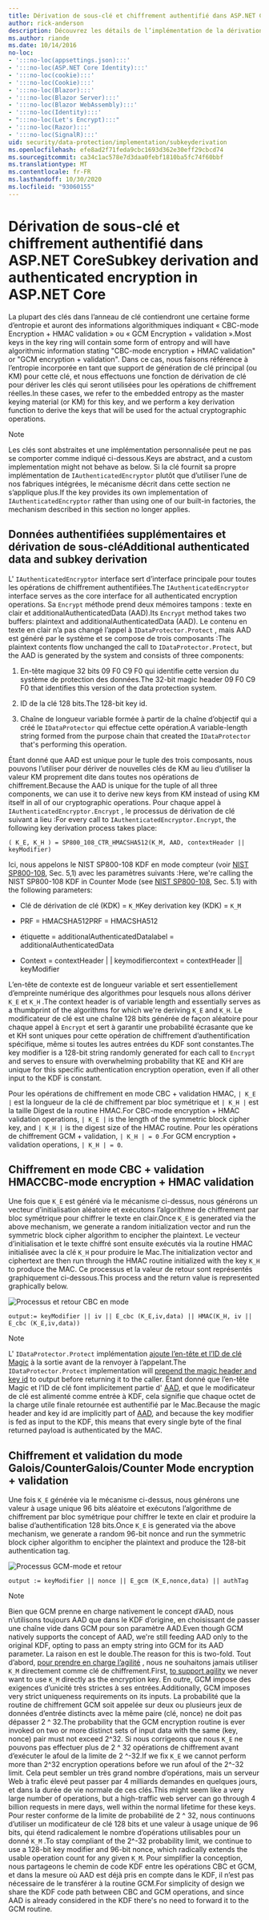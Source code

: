 ```yaml
---
title: Dérivation de sous-clé et chiffrement authentifié dans ASP.NET Core
author: rick-anderson
description: Découvrez les détails de l’implémentation de la dérivation des sous-clés de protection des données ASP.NET Core et du chiffrement authentifié.
ms.author: riande
ms.date: 10/14/2016
no-loc:
- ':::no-loc(appsettings.json):::'
- ':::no-loc(ASP.NET Core Identity):::'
- ':::no-loc(cookie):::'
- ':::no-loc(Cookie):::'
- ':::no-loc(Blazor):::'
- ':::no-loc(Blazor Server):::'
- ':::no-loc(Blazor WebAssembly):::'
- ':::no-loc(Identity):::'
- ":::no-loc(Let's Encrypt):::"
- ':::no-loc(Razor):::'
- ':::no-loc(SignalR):::'
uid: security/data-protection/implementation/subkeyderivation
ms.openlocfilehash: efe8ad2f71feda9cbc1693d362e30eff29cbcd74
ms.sourcegitcommit: ca34c1ac578e7d3daa0febf1810ba5fc74f60bbf
ms.translationtype: MT
ms.contentlocale: fr-FR
ms.lasthandoff: 10/30/2020
ms.locfileid: "93060155"
---
```

# <a name="subkey-derivation-and-authenticated-encryption-in-aspnet-core"></a><span data-ttu-id="a33d3-103">Dérivation de sous-clé et chiffrement authentifié dans ASP.NET Core</span><span class="sxs-lookup"><span data-stu-id="a33d3-103">Subkey derivation and authenticated encryption in ASP.NET Core</span></span>

<a name="data-protection-implementation-subkey-derivation"></a>

<span data-ttu-id="a33d3-104">La plupart des clés dans l’anneau de clé contiendront une certaine forme d’entropie et auront des informations algorithmiques indiquant « CBC-mode Encryption + HMAC validation » ou « GCM Encryption + validation ».</span><span class="sxs-lookup"><span data-stu-id="a33d3-104">Most keys in the key ring will contain some form of entropy and will have algorithmic information stating "CBC-mode encryption + HMAC validation" or "GCM encryption + validation".</span></span> <span data-ttu-id="a33d3-105">Dans ce cas, nous faisons référence à l’entropie incorporée en tant que support de génération de clé principal (ou KM) pour cette clé, et nous effectuons une fonction de dérivation de clé pour dériver les clés qui seront utilisées pour les opérations de chiffrement réelles.</span><span class="sxs-lookup"><span data-stu-id="a33d3-105">In these cases, we refer to the embedded entropy as the master keying material (or KM) for this key, and we perform a key derivation function to derive the keys that will be used for the actual cryptographic operations.</span></span>

> [!NOTE]
> <span data-ttu-id="a33d3-106">Les clés sont abstraites et une implémentation personnalisée peut ne pas se comporter comme indiqué ci-dessous.</span><span class="sxs-lookup"><span data-stu-id="a33d3-106">Keys are abstract, and a custom implementation might not behave as below.</span></span> <span data-ttu-id="a33d3-107">Si la clé fournit sa propre implémentation de `IAuthenticatedEncryptor` plutôt que d’utiliser l’une de nos fabriques intégrées, le mécanisme décrit dans cette section ne s’applique plus.</span><span class="sxs-lookup"><span data-stu-id="a33d3-107">If the key provides its own implementation of `IAuthenticatedEncryptor` rather than using one of our built-in factories, the mechanism described in this section no longer applies.</span></span>

<a name="data-protection-implementation-subkey-derivation-aad"></a>

## <a name="additional-authenticated-data-and-subkey-derivation"></a><span data-ttu-id="a33d3-108">Données authentifiées supplémentaires et dérivation de sous-clé</span><span class="sxs-lookup"><span data-stu-id="a33d3-108">Additional authenticated data and subkey derivation</span></span>

<span data-ttu-id="a33d3-109">L' `IAuthenticatedEncryptor` interface sert d’interface principale pour toutes les opérations de chiffrement authentifiées.</span><span class="sxs-lookup"><span data-stu-id="a33d3-109">The `IAuthenticatedEncryptor` interface serves as the core interface for all authenticated encryption operations.</span></span> <span data-ttu-id="a33d3-110">Sa `Encrypt` méthode prend deux mémoires tampons : texte en clair et additionalAuthenticatedData (AAD).</span><span class="sxs-lookup"><span data-stu-id="a33d3-110">Its `Encrypt` method takes two buffers: plaintext and additionalAuthenticatedData (AAD).</span></span> <span data-ttu-id="a33d3-111">Le contenu en texte en clair n’a pas changé l’appel à `IDataProtector.Protect` , mais AAD est généré par le système et se compose de trois composants :</span><span class="sxs-lookup"><span data-stu-id="a33d3-111">The plaintext contents flow unchanged the call to `IDataProtector.Protect`, but the AAD is generated by the system and consists of three components:</span></span>

1. <span data-ttu-id="a33d3-112">En-tête magique 32 bits 09 F0 C9 F0 qui identifie cette version du système de protection des données.</span><span class="sxs-lookup"><span data-stu-id="a33d3-112">The 32-bit magic header 09 F0 C9 F0 that identifies this version of the data protection system.</span></span>

2. <span data-ttu-id="a33d3-113">ID de la clé 128 bits.</span><span class="sxs-lookup"><span data-stu-id="a33d3-113">The 128-bit key id.</span></span>

3. <span data-ttu-id="a33d3-114">Chaîne de longueur variable formée à partir de la chaîne d’objectif qui a créé le `IDataProtector` qui effectue cette opération.</span><span class="sxs-lookup"><span data-stu-id="a33d3-114">A variable-length string formed from the purpose chain that created the `IDataProtector` that's performing this operation.</span></span>

<span data-ttu-id="a33d3-115">Étant donné que AAD est unique pour le tuple des trois composants, nous pouvons l’utiliser pour dériver de nouvelles clés de KM au lieu d’utiliser la valeur KM proprement dite dans toutes nos opérations de chiffrement.</span><span class="sxs-lookup"><span data-stu-id="a33d3-115">Because the AAD is unique for the tuple of all three components, we can use it to derive new keys from KM instead of using KM itself in all of our cryptographic operations.</span></span> <span data-ttu-id="a33d3-116">Pour chaque appel à `IAuthenticatedEncryptor.Encrypt` , le processus de dérivation de clé suivant a lieu :</span><span class="sxs-lookup"><span data-stu-id="a33d3-116">For every call to `IAuthenticatedEncryptor.Encrypt`, the following key derivation process takes place:</span></span>

`( K_E, K_H ) = SP800_108_CTR_HMACSHA512(K_M, AAD, contextHeader || keyModifier)`

<span data-ttu-id="a33d3-117">Ici, nous appelons le NIST SP800-108 KDF en mode compteur (voir [NIST SP800-108](https://nvlpubs.nist.gov/nistpubs/Legacy/SP/nistspecialpublication800-108.pdf), Sec. 5,1) avec les paramètres suivants :</span><span class="sxs-lookup"><span data-stu-id="a33d3-117">Here, we're calling the NIST SP800-108 KDF in Counter Mode (see [NIST SP800-108](https://nvlpubs.nist.gov/nistpubs/Legacy/SP/nistspecialpublication800-108.pdf), Sec. 5.1) with the following parameters:</span></span>

* <span data-ttu-id="a33d3-118">Clé de dérivation de clé (KDK) = `K_M`</span><span class="sxs-lookup"><span data-stu-id="a33d3-118">Key derivation key (KDK) = `K_M`</span></span>

* <span data-ttu-id="a33d3-119">PRF = HMACSHA512</span><span class="sxs-lookup"><span data-stu-id="a33d3-119">PRF = HMACSHA512</span></span>

* <span data-ttu-id="a33d3-120">étiquette = additionalAuthenticatedData</span><span class="sxs-lookup"><span data-stu-id="a33d3-120">label = additionalAuthenticatedData</span></span>

* <span data-ttu-id="a33d3-121">Context = contextHeader | | keymodifier</span><span class="sxs-lookup"><span data-stu-id="a33d3-121">context = contextHeader || keyModifier</span></span>

<span data-ttu-id="a33d3-122">L’en-tête de contexte est de longueur variable et sert essentiellement d’empreinte numérique des algorithmes pour lesquels nous allons dériver `K_E` et `K_H` .</span><span class="sxs-lookup"><span data-stu-id="a33d3-122">The context header is of variable length and essentially serves as a thumbprint of the algorithms for which we're deriving `K_E` and `K_H`.</span></span> <span data-ttu-id="a33d3-123">Le modificateur de clé est une chaîne 128 bits générée de façon aléatoire pour chaque appel à `Encrypt` et sert à garantir une probabilité écrasante que ke et KH sont uniques pour cette opération de chiffrement d’authentification spécifique, même si toutes les autres entrées du KDF sont constantes.</span><span class="sxs-lookup"><span data-stu-id="a33d3-123">The key modifier is a 128-bit string randomly generated for each call to `Encrypt` and serves to ensure with overwhelming probability that KE and KH are unique for this specific authentication encryption operation, even if all other input to the KDF is constant.</span></span>

<span data-ttu-id="a33d3-124">Pour les opérations de chiffrement en mode CBC + validation HMAC, `| K_E |` est la longueur de la clé de chiffrement par bloc symétrique et `| K_H |` est la taille Digest de la routine HMAC.</span><span class="sxs-lookup"><span data-stu-id="a33d3-124">For CBC-mode encryption + HMAC validation operations, `| K_E |` is the length of the symmetric block cipher key, and `| K_H |` is the digest size of the HMAC routine.</span></span> <span data-ttu-id="a33d3-125">Pour les opérations de chiffrement GCM + validation, `| K_H | = 0` .</span><span class="sxs-lookup"><span data-stu-id="a33d3-125">For GCM encryption + validation operations, `| K_H | = 0`.</span></span>

## <a name="cbc-mode-encryption--hmac-validation"></a><span data-ttu-id="a33d3-126">Chiffrement en mode CBC + validation HMAC</span><span class="sxs-lookup"><span data-stu-id="a33d3-126">CBC-mode encryption + HMAC validation</span></span>

<span data-ttu-id="a33d3-127">Une fois que `K_E` est généré via le mécanisme ci-dessus, nous générons un vecteur d’initialisation aléatoire et exécutons l’algorithme de chiffrement par bloc symétrique pour chiffrer le texte en clair.</span><span class="sxs-lookup"><span data-stu-id="a33d3-127">Once `K_E` is generated via the above mechanism, we generate a random initialization vector and run the symmetric block cipher algorithm to encipher the plaintext.</span></span> <span data-ttu-id="a33d3-128">Le vecteur d’initialisation et le texte chiffré sont ensuite exécutés via la routine HMAC initialisée avec la clé `K_H` pour produire le Mac.</span><span class="sxs-lookup"><span data-stu-id="a33d3-128">The initialization vector and ciphertext are then run through the HMAC routine initialized with the key `K_H` to produce the MAC.</span></span> <span data-ttu-id="a33d3-129">Ce processus et la valeur de retour sont représentés graphiquement ci-dessous.</span><span class="sxs-lookup"><span data-stu-id="a33d3-129">This process and the return value is represented graphically below.</span></span>

![Processus et retour CBC en mode](subkeyderivation/_static/cbcprocess.png)

`output:= keyModifier || iv || E_cbc (K_E,iv,data) || HMAC(K_H, iv || E_cbc (K_E,iv,data))`

> [!NOTE]
> <span data-ttu-id="a33d3-131">L' `IDataProtector.Protect` implémentation [ajoute l’en-tête et l’ID de clé Magic](xref:security/data-protection/implementation/authenticated-encryption-details) à la sortie avant de la renvoyer à l’appelant.</span><span class="sxs-lookup"><span data-stu-id="a33d3-131">The `IDataProtector.Protect` implementation will [prepend the magic header and key id](xref:security/data-protection/implementation/authenticated-encryption-details) to output before returning it to the caller.</span></span> <span data-ttu-id="a33d3-132">Étant donné que l’en-tête Magic et l’ID de clé font implicitement partie d' [AAD](xref:security/data-protection/implementation/subkeyderivation#data-protection-implementation-subkey-derivation-aad), et que le modificateur de clé est alimenté comme entrée à KDF, cela signifie que chaque octet de la charge utile finale retournée est authentifié par le Mac.</span><span class="sxs-lookup"><span data-stu-id="a33d3-132">Because the magic header and key id are implicitly part of [AAD](xref:security/data-protection/implementation/subkeyderivation#data-protection-implementation-subkey-derivation-aad), and because the key modifier is fed as input to the KDF, this means that every single byte of the final returned payload is authenticated by the MAC.</span></span>

## <a name="galoiscounter-mode-encryption--validation"></a><span data-ttu-id="a33d3-133">Chiffrement et validation du mode Galois/Counter</span><span class="sxs-lookup"><span data-stu-id="a33d3-133">Galois/Counter Mode encryption + validation</span></span>

<span data-ttu-id="a33d3-134">Une fois `K_E` générée via le mécanisme ci-dessus, nous générons une valeur à usage unique 96 bits aléatoire et exécutons l’algorithme de chiffrement par bloc symétrique pour chiffrer le texte en clair et produire la balise d’authentification 128 bits.</span><span class="sxs-lookup"><span data-stu-id="a33d3-134">Once `K_E` is generated via the above mechanism, we generate a random 96-bit nonce and run the symmetric block cipher algorithm to encipher the plaintext and produce the 128-bit authentication tag.</span></span>

![Processus GCM-mode et retour](subkeyderivation/_static/galoisprocess.png)

`output := keyModifier || nonce || E_gcm (K_E,nonce,data) || authTag`

> [!NOTE]
> <span data-ttu-id="a33d3-136">Bien que GCM prenne en charge nativement le concept d’AAD, nous n’utilisons toujours AAD que dans le KDF d’origine, en choisissant de passer une chaîne vide dans GCM pour son paramètre AAD.</span><span class="sxs-lookup"><span data-stu-id="a33d3-136">Even though GCM natively supports the concept of AAD, we're still feeding AAD only to the original KDF, opting to pass an empty string into GCM for its AAD parameter.</span></span> <span data-ttu-id="a33d3-137">La raison en est le double.</span><span class="sxs-lookup"><span data-stu-id="a33d3-137">The reason for this is two-fold.</span></span> <span data-ttu-id="a33d3-138">Tout d’abord, [pour prendre en charge l’agilité](xref:security/data-protection/implementation/context-headers#data-protection-implementation-context-headers) , nous ne souhaitons jamais utiliser `K_M` directement comme clé de chiffrement.</span><span class="sxs-lookup"><span data-stu-id="a33d3-138">First, [to support agility](xref:security/data-protection/implementation/context-headers#data-protection-implementation-context-headers) we never want to use `K_M` directly as the encryption key.</span></span> <span data-ttu-id="a33d3-139">En outre, GCM impose des exigences d’unicité très strictes à ses entrées.</span><span class="sxs-lookup"><span data-stu-id="a33d3-139">Additionally, GCM imposes very strict uniqueness requirements on its inputs.</span></span> <span data-ttu-id="a33d3-140">La probabilité que la routine de chiffrement GCM soit appelée sur deux ou plusieurs jeux de données d’entrée distincts avec la même paire (clé, nonce) ne doit pas dépasser 2 ^ 32.</span><span class="sxs-lookup"><span data-stu-id="a33d3-140">The probability that the GCM encryption routine is ever invoked on two or more distinct sets of input data with the same (key, nonce) pair must not exceed 2^32.</span></span> <span data-ttu-id="a33d3-141">Si nous corrigeons que nous `K_E` ne pouvons pas effectuer plus de 2 ^ 32 opérations de chiffrement avant d’exécuter le afoul de la limite de 2 ^-32.</span><span class="sxs-lookup"><span data-stu-id="a33d3-141">If we fix `K_E` we cannot perform more than 2^32 encryption operations before we run afoul of the 2^-32 limit.</span></span> <span data-ttu-id="a33d3-142">Cela peut sembler un très grand nombre d’opérations, mais un serveur Web à trafic élevé peut passer par 4 milliards demandes en quelques jours, et dans la durée de vie normale de ces clés.</span><span class="sxs-lookup"><span data-stu-id="a33d3-142">This might seem like a very large number of operations, but a high-traffic web server can go through 4 billion requests in mere days, well within the normal lifetime for these keys.</span></span> <span data-ttu-id="a33d3-143">Pour rester conforme de la limite de probabilité de 2 ^ 32, nous continuons d’utiliser un modificateur de clé 128 bits et une valeur à usage unique de 96 bits, qui étend radicalement le nombre d’opérations utilisables pour un donné `K_M` .</span><span class="sxs-lookup"><span data-stu-id="a33d3-143">To stay compliant of the 2^-32 probability limit, we continue to use a 128-bit key modifier and 96-bit nonce, which radically extends the usable operation count for any given `K_M`.</span></span> <span data-ttu-id="a33d3-144">Pour simplifier la conception, nous partageons le chemin de code KDF entre les opérations CBC et GCM, et dans la mesure où AAD est déjà pris en compte dans le KDF, il n’est pas nécessaire de le transférer à la routine GCM.</span><span class="sxs-lookup"><span data-stu-id="a33d3-144">For simplicity of design we share the KDF code path between CBC and GCM operations, and since AAD is already considered in the KDF there's no need to forward it to the GCM routine.</span></span>
